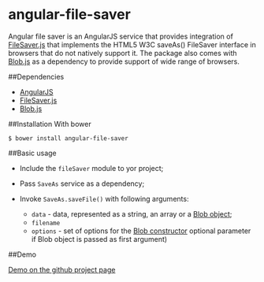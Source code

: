 angular-file-saver
=========
Angular file saver is an AngularJS service that provides integration of [FileSaver.js](https://github.com/eligrey/FileSaver.js/) that implements the
HTML5 W3C saveAs() FileSaver interface in browsers that do not natively support
it. The package also comes with [Blob.js](https://github.com/eligrey/Blob.js/)
as a dependency to provide support of wide range of browsers.

##Dependencies
- [AngularJS](https://github.com/angular/angular.js)
- [FileSaver.js](https://github.com/eligrey/FileSaver.js/)
- [Blob.js](https://github.com/eligrey/Blob.js/)

##Installation
With bower
```
$ bower install angular-file-saver
```
##Basic usage

- Include the <code>fileSaver</code> module to yor project;

- Pass <code>SaveAs</code> service as a dependency;

- Invoke <code>SaveAs.saveFile()</code> with following arguments:

  - `data` - data, represented as a string, an array or a [Blob object](https://developer.mozilla.org/en/docs/Web/API/Blob);
  - `filename`
  - `options` - set of options for the [Blob constructor](https://developer.mozilla.org/en/docs/Web/API/Blob) optional parameter if Blob object is passed as first argument)

##Demo

[Demo on the github project  page](http://alferov.github.io/angular-file-saver/#demo)
